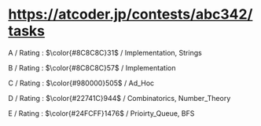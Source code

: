 # https://atcoder.jp/contests/abc342/tasks

A / Rating : $\color{#8C8C8C}31$ / Implementation, Strings

B / Rating : $\color{#8C8C8C}57$ / Implementation

C / Rating : $\color{#980000}505$ / Ad_Hoc

D / Rating : $\color{#22741C}944$ / Combinatorics, Number_Theory

E / Rating : $\color{#24FCFF}1476$ / Prioirty_Queue, BFS
